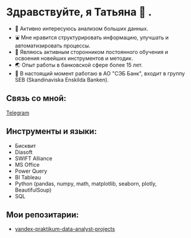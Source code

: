 # Здравствуйте, я Татьяна 👋 .
- 👀 Активно интересуюсь анализом больших данных.
- ⛲ Мне нравится структурировать информацию, улучшать и автоматизировать процессы. 
- 🥅 Являюсь активным сторонником постоянного обучения и освоения новейших инструментов и методик.
- 🌏 Опыт работы в банковской сфере более 15 лет. 
- 🔭 В настоящий момент работаю в АО "СЭБ Банк", входит в группу SEB (Skandinaviska Enskilda Banken).


## Связь со мной: 
[Telegram](https://t.me/ttitarenko)

## Инструменты и языки:
- Бисквит
- Diasoft
- SWIFT Alliance
- MS Office
- Power Query
- BI Tableau
- Python (pandas, numpy, math, matplotlib, seaborn, plotly, BeautifulSoup)
- SQL

## Мои репозитарии:
- [yandex-praktikum-data-analyst-projects](https://github.com/TatianaTitarenko/yandex-praktikum-data-analyst-projects)
